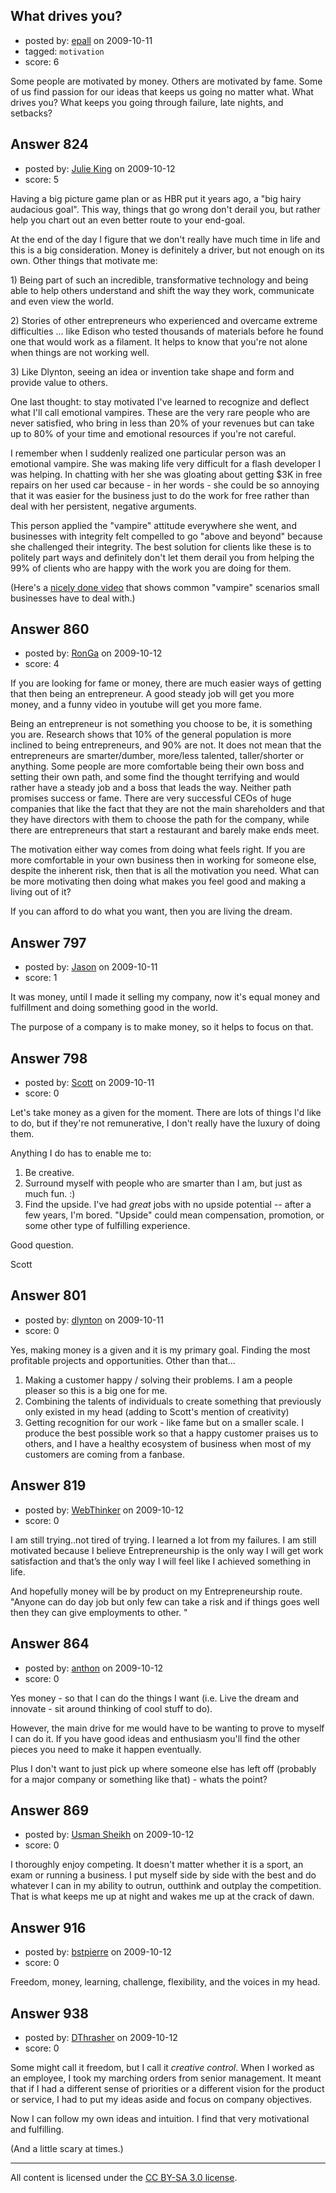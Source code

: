 ## What drives you?

- posted by: [epall](https://stackexchange.com/users/-1/436-epall) on 2009-10-11
- tagged: `motivation`
- score: 6

Some people are motivated by money. Others are motivated by fame. Some of us find passion for our ideas that keeps us going no matter what. What drives you? What keeps you going through failure, late nights, and setbacks?


## Answer 824

- posted by: [Julie King](https://stackexchange.com/users/-1/11-julie-king) on 2009-10-12
- score: 5

<p>Having a big picture game plan or as HBR put it years ago, a "big hairy audacious goal". This way, things that go wrong don't derail you, but rather help you chart out an even better route to your end-goal.</p>

<p>At the end of the day I figure that we don't really have much time in life and this is a big consideration. Money is definitely a driver, but not enough on its own. Other things that motivate me:</p>

<p>1) Being part of such an incredible, transformative technology and being able to help others understand and shift the way they work, communicate and even view the world.</p>

<p>2) Stories of other entrepreneurs who experienced and overcame extreme difficulties ... like Edison who tested thousands of materials before he found one that would work as a filament. It helps to know that you're not alone when things are not working well.</p>

<p>3) Like Dlynton, seeing an idea or invention take shape and form and provide value to others.</p>

<p>One last thought: to stay motivated I've learned to recognize and deflect what I'll call emotional vampires. These are the very rare people who are never satisfied, who bring in less than 20% of your revenues but can take up to 80% of your time and emotional resources if you're not careful.</p>

<p>I remember when I suddenly realized one particular person was an emotional vampire. She was making life very difficult for a flash developer I was helping. In chatting with her she was gloating about getting $3K in free repairs on her used car because - in her words - she could be so annoying that it was easier for the business just to do the work for free rather than deal with her persistent, negative arguments.</p>

<p>This person applied the "vampire" attitude everywhere she went, and businesses with integrity felt compelled to go "above and beyond" because she challenged their integrity. The best solution for clients like these is to politely part ways and definitely don't let them derail you from helping the 99% of clients who are happy with the work you are doing for them.</p>

<p>(Here's a <a href="http://www.youtube.com/watch?v=R2a8TRSgzZY">nicely done video</a> that shows common "vampire" scenarios small businesses have to deal with.)</p>



## Answer 860

- posted by: [RonGa](https://stackexchange.com/users/-1/218-ronga) on 2009-10-12
- score: 4

If you are looking for fame or money, there are much easier ways of getting that then being an entrepreneur.  A good steady job will get you more money, and a funny video in youtube will get you more fame.

Being an entrepreneur is not something you choose to be, it is something you are.  Research shows that 10% of the general population is more inclined to being entrepreneurs, and 90% are not.  It does not mean that the entrepreneurs are smarter/dumber, more/less talented, taller/shorter or anything.  Some people are more comfortable being their own boss and setting their own path, and some find the thought terrifying and would rather have a steady job and a boss that leads the way.  Neither path promises success or fame.  There are very successful CEOs of huge companies that like the fact that they are not the main shareholders and that they have directors with them to choose the path for the company, while there are entrepreneurs that start a restaurant and barely make ends meet.

The motivation either way comes from doing what feels right.  If you are more comfortable in your own business then in working for someone else, despite the inherent risk, then that is all the motivation you need.  What can be more motivating then doing what makes you feel good and making a living out of it?

If you can afford to do what you want, then you are living the dream.


## Answer 797

- posted by: [Jason](https://stackexchange.com/users/-1/2-jason) on 2009-10-11
- score: 1

It was money, until I made it selling my company, now it's equal money and fulfillment and doing something good in the world.

The purpose of a company is to make money, so it helps to focus on that.


## Answer 798

- posted by: [Scott](https://stackexchange.com/users/-1/88-scott) on 2009-10-11
- score: 0

Let's take money as a given for the moment.  There are lots of things I'd like to do, but if they're not remunerative, I don't really have the luxury of doing them.

Anything I do has to enable me to:

 1. Be creative.
 2. Surround myself with people who are smarter than I am, but just as much fun. :)
 3. Find the upside.  I've had *great* jobs with no upside potential -- after a few years, I'm bored. "Upside" could mean compensation, promotion, or some other type of fulfilling experience.

Good question.

Scott



## Answer 801

- posted by: [dlynton](https://stackexchange.com/users/-1/482-dlynton) on 2009-10-11
- score: 0

Yes, making money is a given and it is my primary goal. Finding the most profitable projects and opportunities. Other than that...

1. Making a customer happy / solving their problems. I am a people pleaser so this is a big one for me.
2. Combining the talents of individuals to create something that previously only existed in my head (adding to Scott's mention of creativity)
3. Getting recognition for our work - like fame but on a smaller scale. I produce the best possible work so that a happy customer praises us to others, and I have a healthy ecosystem of business when most of my customers are coming from a fanbase.


## Answer 819

- posted by: [WebThinker](https://stackexchange.com/users/-1/506-webthinker) on 2009-10-12
- score: 0

I am still trying..not tired of trying. I learned a lot from my failures. I am still motivated because I believe Entrepreneurship is the only way I will get work satisfaction and that’s the only way I will feel like I achieved something in life.

And hopefully money will be by product on my Entrepreneurship route. "Anyone can do day job but only few can take a risk and if things goes well then they can give employments to other. "




## Answer 864

- posted by: [anthon](https://stackexchange.com/users/-1/238-anthon) on 2009-10-12
- score: 0

Yes money - so that I can do the things I want (i.e. Live the dream and innovate - sit around thinking of cool stuff to do).

However, the main drive for me would have to be wanting to prove to myself I can do it. If you have good ideas and enthusiasm you'll find the other pieces you need to make it happen eventually.

Plus I don't want to just pick up where someone else has left off (probably for a major company or something like that) - whats the point? 


## Answer 869

- posted by: [Usman Sheikh](https://stackexchange.com/users/-1/392-usman-sheikh) on 2009-10-12
- score: 0

I thoroughly enjoy competing. It doesn't matter whether it is a sport, an exam or running a business. I put myself side by side with the best and do whatever I can in my ability to outrun, outthink and outplay the competition. That is what keeps me up at night and wakes me up at the crack of dawn.


## Answer 916

- posted by: [bstpierre](https://stackexchange.com/users/-1/546-bstpierre) on 2009-10-12
- score: 0

Freedom, money, learning, challenge, flexibility, and the voices in my head.


## Answer 938

- posted by: [DThrasher](https://stackexchange.com/users/-1/326-dthrasher) on 2009-10-12
- score: 0

Some might call it freedom, but I call it *creative control*. When I worked as an employee, I took my marching orders from senior management. It meant that if I had a different sense of priorities or a different vision for the product or service, I had to put my ideas aside and focus on company objectives.

Now I can follow my own ideas and intuition. I find that very motivational and fulfilling.

(And a little scary at times.)



---

All content is licensed under the [CC BY-SA 3.0 license](https://creativecommons.org/licenses/by-sa/3.0/).
